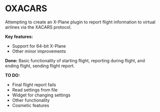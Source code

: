 OXACARS
=======
Attempting to create an X-Plane plugin to report flight information to virtual airlines via the XACARS protocol.

<b>Key features:</b><br/>
<ul><li>Support for 64-bit X-Plane</li>
<li>Other minor improvements</li>
</ul>

<b>Done:</b>
Basic functionality of starting flight, reporting during flight, and ending flight, sending flight report.

<b>TO DO:</b>
<ul><li>Final flight report fails</li>
<li>Read settings from file</li>
<li>Widget for changing settings</li>
<li>Other functionality</li>
<li>Cosmetic features</li></ul>
